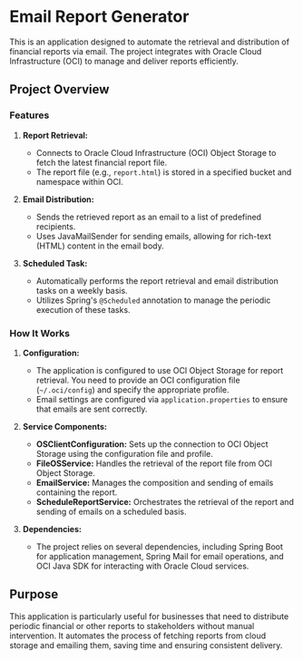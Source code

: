 
# Email Report Generator

This is an application designed to automate the retrieval and distribution of financial reports via email. The project integrates with Oracle Cloud Infrastructure (OCI) to manage and deliver reports efficiently.

## Project Overview

### Features

1. **Report Retrieval:**
   - Connects to Oracle Cloud Infrastructure (OCI) Object Storage to fetch the latest financial report file. 
   - The report file (e.g., `report.html`) is stored in a specified bucket and namespace within OCI.

2. **Email Distribution:**
   - Sends the retrieved report as an email to a list of predefined recipients.
   - Uses JavaMailSender for sending emails, allowing for rich-text (HTML) content in the email body.

3. **Scheduled Task:**
   - Automatically performs the report retrieval and email distribution tasks on a weekly basis.
   - Utilizes Spring's `@Scheduled` annotation to manage the periodic execution of these tasks.

### How It Works

1. **Configuration:**
   - The application is configured to use OCI Object Storage for report retrieval. You need to provide an OCI configuration file (`~/.oci/config`) and specify the appropriate profile.
   - Email settings are configured via `application.properties` to ensure that emails are sent correctly.

2. **Service Components:**
   - **OSClientConfiguration:** Sets up the connection to OCI Object Storage using the configuration file and profile.
   - **FileOSService:** Handles the retrieval of the report file from OCI Object Storage.
   - **EmailService:** Manages the composition and sending of emails containing the report.
   - **ScheduleReportService:** Orchestrates the retrieval of the report and sending of emails on a scheduled basis.

3. **Dependencies:**
   - The project relies on several dependencies, including Spring Boot for application management, Spring Mail for email operations, and OCI Java SDK for interacting with Oracle Cloud services.

## Purpose

This application is particularly useful for businesses that need to distribute periodic financial or other reports to stakeholders without manual intervention. It automates the process of fetching reports from cloud storage and emailing them, saving time and ensuring consistent delivery.


